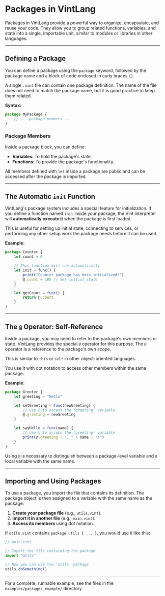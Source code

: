 # Packages in VintLang

Packages in VintLang provide a powerful way to organize, encapsulate, and reuse your code. They allow you to group related functions, variables, and state into a single, importable unit, similar to modules or libraries in other languages.

---

## Defining a Package

You can define a package using the `package` keyword, followed by the package name and a block of code enclosed in curly braces `{}`.

A single `.vint` file can contain one package definition. The name of the file does not need to match the package name, but it is good practice to keep them related.

**Syntax:**
```js
package MyPackage {
    // ... package members ...
}
```

### Package Members

Inside a package block, you can define:
- **Variables**: To hold the package's state.
- **Functions**: To provide the package's functionality.

All members defined with `let` inside a package are public and can be accessed after the package is imported.

---

## The Automatic `init` Function

VintLang's package system includes a special feature for initialization. If you define a function named `init` inside your package, the Vint interpreter will **automatically execute it** when the package is first loaded.

This is useful for setting up initial state, connecting to services, or performing any other setup work the package needs before it can be used.

**Example:**
```js
package Counter {
    let count = 0

    // This function will run automatically
    let init = func() {
        print("Counter package has been initialized!")
        @.count = 100 // Set initial state
    }

    let getCount = func() {
        return @.count
    }
}
```

---

## The `@` Operator: Self-Reference

Inside a package, you may need to refer to the package's own members or state. VintLang provides the special `@` operator for this purpose. The `@` operator is a reference to the package's own scope.

This is similar to `this` or `self` in other object-oriented languages.

You use it with dot notation to access other members within the same package.

**Example:**
```js
package Greeter {
    let greeting = "Hello"

    let setGreeting = func(newGreeting) {
        // Use @ to access the 'greeting' variable
        @.greeting = newGreeting
    }

    let sayHello = func(name) {
        // Use @ to access the 'greeting' variable
        print(@.greeting + ", " + name + "!")
    }
}
```
Using `@` is necessary to distinguish between a package-level variable and a local variable with the same name.

---

## Importing and Using Packages

To use a package, you import the file that contains its definition. The package object is then assigned to a variable with the same name as the package.

1.  **Create your package file** (e.g., `utils.vint`).
2.  **Import it in another file** (e.g., `main.vint`).
3.  **Access its members** using dot notation.

If `utils.vint` contains `package utils { ... }`, you would use it like this:

```js
// main.vint

// Import the file containing the package
import "utils"

// Now you can use the 'utils' package
utils.doSomething()
```

---
For a complete, runnable example, see the files in the `examples/packages_example/` directory.
